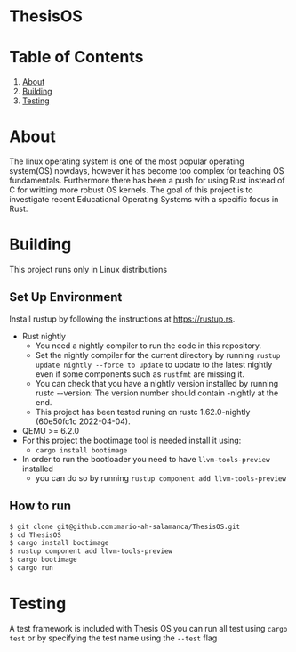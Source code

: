 # ThesisOS #

# Table of Contents
1. [About](#About)
2. [Building](#Building)
4. [Testing](#Testing)

# About 
The linux operating system is one of the most popular operating system(OS) nowdays, however it has become too complex for teaching OS fundamentals. Furthermore there has been a push for using Rust instead of C for writting more robust OS kernels. 
The goal of this project is to investigate recent Educational Operating Systems with a specific focus in Rust.
# Building
This project runs only in Linux distributions
## Set Up Environment

Install rustup by following the instructions at https://rustup.rs.

* Rust nightly
  * You need a nightly compiler to run the code in this repository.
  * Set the nightly compiler for the current directory by running ``rustup update nightly --force to update`` to update to the latest nightly even if some components such as ``rustfmt`` are missing it.
  * You can check that you have a nightly version installed by running rustc --version: The version number should contain -nightly at the end.
  * This project has been tested runing on rustc 1.62.0-nightly (60e50fc1c 2022-04-04).
* QEMU >= 6.2.0
* For this project the bootimage tool is needed install it using:
  * ``cargo install bootimage``
* In order to run the bootloader you need to have ``llvm-tools-preview`` installed
  * you can do so by running ``rustup component add llvm-tools-preview``  


## How to run

```bash
$ git clone git@github.com:mario-ah-salamanca/ThesisOS.git
$ cd ThesisOS
$ cargo install bootimage
$ rustup component add llvm-tools-preview
$ cargo bootimage
$ cargo run
```

# Testing

A test framework is included with Thesis OS you can run all test using ``cargo test``
or by specifying the test name using the  ``--test`` flag


